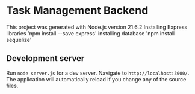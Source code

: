# Task Management Backend

This project was generated with Node.js version 21.6.2
Installing Express libraries 'npm install --save express'
installing database 'npm install sequelize'

## Development server

Run `node server.js` for a dev server. Navigate to `http://localhost:3000/`. The application will automatically reload if you change any of the source files.

